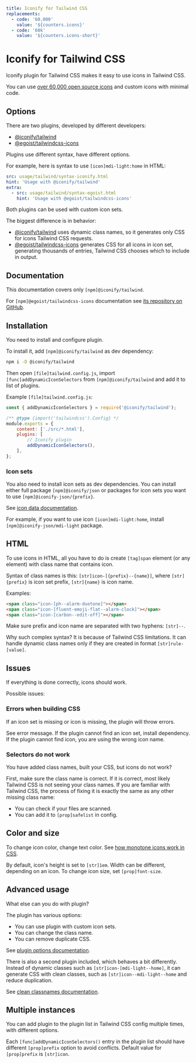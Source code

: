```yaml
title: Iconify for Tailwind CSS
replacements:
  - code: '60,000'
    value: '${counters.icons}'
  - code: '60k'
    value: '${counters.icons-short}'
```

# Iconify for Tailwind CSS

Iconify plugin for Tailwind CSS makes it easy to use icons in Tailwind CSS.

You can use [over 60,000 open source icons](/docs/icons/icon-data.md) and custom icons with minimal code.

## Options

There are two plugins, developed by different developers:

- [@iconify/tailwind](https://github.com/iconify/iconify/tree/main/plugins/tailwind)
- [@egoist/tailwindcss-icons](https://github.com/egoist/tailwindcss-icons)

Plugins use different syntax, have different options.

For example, here is syntax to use `[icon]mdi-light:home` in HTML:

```yaml
src: usage/tailwind/syntax-iconify.html
hint: 'Usage with @iconify/tailwind'
extra:
  - src: usage/tailwind/syntax-egoist.html
    hint: 'Usage with @egoist/tailwindcss-icons'
```

Both plugins can be used with custom icon sets.

The biggest difference is in behavior:

- [@iconify/tailwind](https://github.com/iconify/iconify/tree/main/plugins/tailwind) uses dynamic class names, so it generates only CSS for icons Tailwind CSS requests.
- [@egoist/tailwindcss-icons](https://github.com/egoist/tailwindcss-icons) generates CSS for all icons in icon set, generating thousands of entries, Tailwind CSS chooses which to include in output.

## Documentation

This documentation covers only `[npm]@iconify/tailwind`.

For `[npm]@egoist/tailwindcss-icons` documentation see [its repository on GitHub](https://github.com/egoist/tailwindcss-icons).

## Installation

You need to install and configure plugin.

To install it, add `[npm]@iconify/tailwind` as dev dependency:

```sh
npm i -D @iconify/tailwind
```

Then open `[file]tailwind.config.js`, import `[func]addDynamicIconSelectors` from `[npm]@iconify/tailwind` and add it to list of plugins.

Example `[file]tailwind.config.js`:

```js
const { addDynamicIconSelectors } = require('@iconify/tailwind');

/** @type {import('tailwindcss').Config} */
module.exports = {
	content: ['./src/*.html'],
	plugins: [
		// Iconify plugin
		addDynamicIconSelectors(),
	],
};
```

### Icon sets

You also need to install icon sets as dev dependencies. You can install either full package `[npm]@iconify/json` or packages for icon sets you want to use `[npm]@iconify-json/{prefix}`.

See [icon data documentation](/docs/icons/icon-data.md).

For example, if you want to use icon `[icon]mdi-light:home`, install `[npm]@iconify-json/mdi-light` package.

## HTML

To use icons in HTML, all you have to do is create `[tag]span` element (or any element) with class name that contains icon.

Syntax of class names is this: `[str]icon-[{prefix}--{name}]`, where `[str]{prefix}` is icon set prefix, `[str]{name}` is icon name.

Examples:

```html
<span class="icon-[ph--alarm-duotone]"></span>
<span class="icon-[fluent-emoji-flat--alarm-clock]"></span>
<span class="icon-[carbon--edit-off]"></span>
```

Make sure prefix and icon name are separated with two hyphens: `[str]--`.

Why such complex syntax? It is because of Tailwind CSS limitations. It can handle dynamic class names only if they are created in format `[str]rule-[value]`.

## Issues

If everything is done correctly, icons should work.

Possible issues:

### Errors when building CSS

If an icon set is missing or icon is missing, the plugin will throw errors.

See error message. If the plugin cannot find an icon set, install dependency. If the plugin cannot find icon, you are using the wrong icon name.

### Selectors do not work

You have added class names, built your CSS, but icons do not work?

First, make sure the class name is correct. If it is correct, most likely Tailwind CSS is not seeing your class names. If you are familiar with Tailwind CSS, the process of fixing it is exactly the same as any other missing class name:

- You can check if your files are scanned.
- You can add it to `[prop]safelist` in config.

## Color and size

To change icon color, change text color. See [how monotone icons work in CSS](../index.md#monotone).

By default, icon's height is set to `[str]1em`. Width can be different, depending on an icon. To change icon size, set `[prop]font-size`.

## Advanced usage

What else can you do with plugin?

The plugin has various options:

- You can use plugin with custom icon sets.
- You can change the class name.
- You can remove duplicate CSS.

See [plugin options documentation](./options.md).

There is also a second plugin included, which behaves a bit differently. Instead of dynamic classes such as `[str]icon-[mdi-light--home]`, it can generate CSS with clean classes, such as `[str]icon--mdi-light--home` and reduce duplication.

See [clean classnames documentation](./clean.md).

## Multiple instances

You can add plugin to the plugin list in Tailwind CSS config multiple times, with different options.

Each `[func]addDynamicIconSelectors()` entry in the plugin list should have different `[prop]prefix` option to avoid conflicts. Default value for `[prop]prefix` is `[str]icon`.
